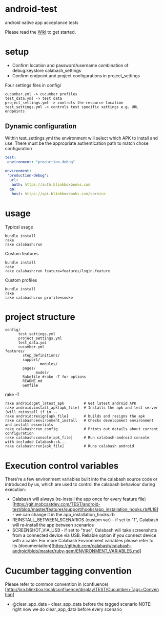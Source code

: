 android-test
============

android native app acceptance tests

Please read the [Wiki](https://git.mobcastdev.com/TEST/android-test/wiki) to get started.


setup
=====
- Confirm location and password/username combination of debug.keystore calabash_settings
- Confirm endpoint and project configurations in project_settings

Four settings files in config/
```
cucumber.yml -> cucumber profiles
test_data.yml -> test data
project_settings.yml -> controls the resource location
test_settings.yml -> controls test specific settings e.g. URL endpoints
```
Dynamic configuration
---------------------
Within test_settings.yml the environment will select which APK to install and use.
There must be the appropriate authentication path to match chose configuration


```yaml
test:
 environment: "production-debug"
 
environment:
 "production-debug":
  url:
   auth: https://auth.blinkboxbooks.com
  qa:
   host: https://api.blinkboxbooks.com/service
```
usage
=====

Typical usage
```
bundle install
rake 
rake calabash:run
```

Custom features
```
bundle install
rake 
rake calabash:run feature=features/login.feature
```

Custom profiles
```
bundle install
rake 
rake calabash:run profile=smoke
```

project structure
================

```shell
config/
	  test_settings.yml
	  project_settings.yml
	  test_data.yml
	  cucumber.yml
features/
		step_definitions/
		support/
				modules/
		pages/
		      model/
		Rakefile #rake -T for options
		README.md
		Gemfile
```

rake -T
```
rake android:get_latest_apk         # Get latest android APK
rake android:install_apk[apk_file]  # Installs the apk and test server (will reinstall if in...
rake android:resign[apk_file]       # builds and resigns the apk
rake calabash:environment_install   # Checks development environment and install essentials
rake calabash:run_config            # Prints out details about current configuration
rake calabash:console[apk_file]     # Run calabash-android console with included Calabash::A...
rake calabash:run[apk_file]         # Runs calabash android
```

Execution control variables
===========================
There're a few environment variables built into the calabash source code or introduced by us, which are used to control
 the calabash behaviour during execution:
 - Calabash will always (re-install the app once for every feature file)[https://git.mobcastdev.com/TEST/android-test/blob/master/features/support/hooks/app_installation_hooks.rb#L18] - we can change it in the app_installation_hooks.rb
 - REINSTALL_BETWEEN_SCENARIOS (custom var) - if set to "1", Calabash will re-install the app between scenarios
 - SCREENSHOT_VIA_USB - if set to "true", Calabash will take screenshots from a connected device via USB. Reliable option if you connect device with a cable.
 For more Calabash Environment variables please refer to its (documentation)[https://github.com/calabash/calabash-android/blob/master/ruby-gem/ENVIRONMENT_VARIABLES.md]

Cucumber tagging convention
===========================
Please refer to common convention in (confluence)[http://jira.blinkbox.local/confluence/display/TEST/Cucumber+Tags+Convention]
- @clear_app_data - clear_app_data before the tagged scenario
NOTE: right now we do clear_app_data before every scenario